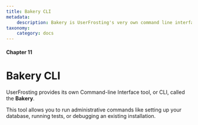 ```yaml
---
title: Bakery CLI
metadata:
    description: Bakery is UserFrosting's very own command line interface (CLI) tool.
taxonomy:
    category: docs
---
```


#### Chapter 11

# Bakery CLI

UserFrosting provides its own Command-line Interface tool, or CLI, called the **Bakery**.

This tool allows you to run administrative commands like setting up your database, running tests, or debugging an existing installation.
